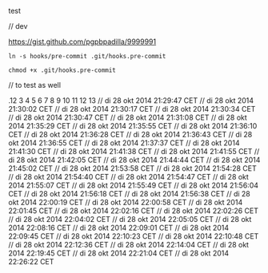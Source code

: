 test

// dev

https://gist.github.com/pgpbpadilla/9999991

`ln -s hooks/pre-commit .git/hooks.pre-commit`

`chmod +x .git/hooks.pre-commit`

// to test as well

.12
3
4
5
6
7
8
9
10
11
12
13
// di 28 okt 2014 21:29:47 CET
// di 28 okt 2014 21:30:02 CET
// di 28 okt 2014 21:30:17 CET
// di 28 okt 2014 21:30:34 CET
// di 28 okt 2014 21:30:47 CET
// di 28 okt 2014 21:31:08 CET
// di 28 okt 2014 21:35:29 CET
// di 28 okt 2014 21:35:55 CET
// di 28 okt 2014 21:36:10 CET
// di 28 okt 2014 21:36:28 CET
// di 28 okt 2014 21:36:43 CET
// di 28 okt 2014 21:36:55 CET
// di 28 okt 2014 21:37:37 CET
// di 28 okt 2014 21:41:30 CET
// di 28 okt 2014 21:41:38 CET
// di 28 okt 2014 21:41:55 CET
// di 28 okt 2014 21:42:05 CET
// di 28 okt 2014 21:44:44 CET
// di 28 okt 2014 21:45:02 CET
// di 28 okt 2014 21:53:58 CET
// di 28 okt 2014 21:54:28 CET
// di 28 okt 2014 21:54:40 CET
// di 28 okt 2014 21:54:47 CET
// di 28 okt 2014 21:55:07 CET
// di 28 okt 2014 21:55:49 CET
// di 28 okt 2014 21:56:04 CET
// di 28 okt 2014 21:56:18 CET
// di 28 okt 2014 21:56:38 CET
// di 28 okt 2014 22:00:19 CET
// di 28 okt 2014 22:00:58 CET
// di 28 okt 2014 22:01:45 CET
// di 28 okt 2014 22:02:16 CET
// di 28 okt 2014 22:02:26 CET
// di 28 okt 2014 22:04:02 CET
// di 28 okt 2014 22:05:05 CET
// di 28 okt 2014 22:08:16 CET
// di 28 okt 2014 22:09:01 CET
// di 28 okt 2014 22:09:45 CET
// di 28 okt 2014 22:10:23 CET
// di 28 okt 2014 22:10:48 CET
// di 28 okt 2014 22:12:36 CET
// di 28 okt 2014 22:14:04 CET
// di 28 okt 2014 22:19:45 CET
// di 28 okt 2014 22:21:04 CET
// di 28 okt 2014 22:26:22 CET
